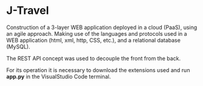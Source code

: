 # J-Travel

Construction of a 3-layer WEB application deployed in a cloud (PaaS), using an agile approach. Making use of the languages
and protocols used in a WEB application (html, xml, http, CSS, etc.), and a relational database (MySQL). 

The REST API concept was used to decouple the front from the back.

For its operation it is necessary to download the extensions used and run **app.py** in the VisualStudio Code terminal.

